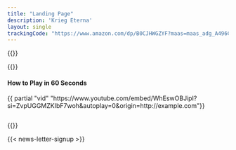 ```yaml
---
title: "Landing Page"
description: 'Krieg Eterna'
layout: single
trackingCode: "https://www.amazon.com/dp/B0CJHWGZYF?maas=maas_adg_A496CD4726DD0C73C780550049183CF5_afap_abs&ref_=aa_maas&tag=maas"
---
```


{{<slanted-section>}}

{{<product-showcase-section>}}

<section class="no-gradient">
    <div class="main-section" style="padding-bottom: 1em;">
        <div class="sub-section video-box">
            <div class="title-wrapper">
                <h4>How to Play in 60 Seconds</h4>
            </div>
            <div class="video-background-alt">
                {{ partial "vid" "https://www.youtube.com/embed/WhEswOBJipI?si=ZvpUGGMZKIbF7woh&autoplay=0&origin=http://example.com"}}
            </div>
        </div>
    </div>
</section>

{{<review-showcase-section>}}

<section class="no-gradient">
    {{< news-letter-signup >}}
</section>